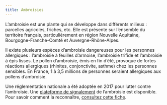 ```yaml
---
title: Ambroisies
---
```


L’ambroisie est une plante qui se développe dans différents milieux : parcelles agricoles, friches, etc. Elle est présente sur l’ensemble du territoire français, particulièrement en région Nouvelle Aquitaine, Bourgogne-Franche-Comté et Auvergne-Rhône-Alpes.

Il existe plusieurs espèces d’ambroisie dangereuses pour les personnes allergiques : l’ambroisie à feuilles d’armoise, l’ambroisie trifide et l’ambroisie à épis lisses. Le pollen d’ambroisie, émis en fin d’été, provoque de fortes réactions allergiques (rhinites, conjonctivite, asthme) chez les personnes sensibles. En France, 1 à 3,5 millions de personnes seraient allergiques aux pollens d’ambroisie.

Une réglementation nationale a été adoptée en 2017 pour lutter contre l’ambroisie. Une [plateforme de signalement](https://signalement-ambroisie.atlasante.fr/dashboard) de l’ambroisie est disponible. Pour savoir comment la reconnaître, [consultez cette fiche](https://ambroisie-risque.info/quest-ce-que-lambroisie/).